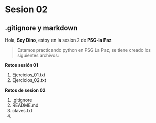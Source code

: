 # Sesion 02
## .gitignore y markdown
Hola, **Soy Dino**, estoy en la sesion 2 de **PSG-la Paz**
> Estamos practicando python en PSG La Paz, se tiene creado los siguientes archivos:

**Retos sesión 01**
1. Ejercicios_01.txt
2. Ejercicios_02.txt

**Retos de sesion 02**
1. .gitignore
2. README.md
3. claves.txt
4. 
